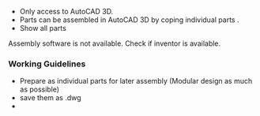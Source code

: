 - Only access to AutoCAD 3D.
- Parts can be assembled in AutoCAD 3D by coping individual parts .
- Show all parts

Assembly software is not available. Check if inventor is available.

### Working Guidelines

- Prepare as individual parts for later assembly (Modular design as much as possible)
- save them as .dwg
- 